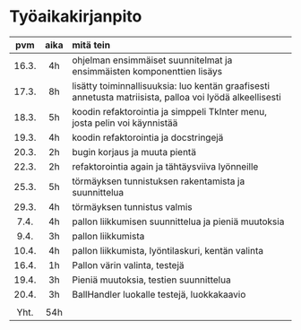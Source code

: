 # Työaikakirjanpito

|  pvm  | aika | mitä tein                                                                                                |
| :---: | :--: | :------------------------------------------------------------------------------------------------------- |
| 16.3. |  4h  | ohjelman ensimmäiset suunnitelmat ja ensimmäisten komponenttien lisäys                                   |
| 17.3. |  8h  | lisätty toiminnallisuuksia: luo kentän graafisesti annetusta matriisista, palloa voi lyödä alkeellisesti |
| 18.3. |  5h  | koodin refaktorointia ja simppeli TkInter menu, josta pelin voi käynnistää                               |
| 19.3. |  4h  | koodin refaktorointia ja docstringejä                                                                    |
| 20.3. |  2h  | bugin korjaus ja muuta pientä                                                                            |
| 22.3. |  2h  | refaktorointia again ja tähtäysviiva lyönneille                                                          |
| 25.3. |  5h  | törmäyksen tunnistuksen rakentamista ja suunnittelua                                                     |
| 29.3. |  4h  | törmäyksen tunnistus valmis                                                                              |
| 7.4.  |  4h  | pallon liikkumisen suunnittelua ja pieniä muutoksia                                                      |
| 9.4.  |  3h  | pallon liikkumista                                                                                       |
| 10.4. |  4h  | pallon liikkumista, lyöntilaskuri, kentän valinta                                                        |
| 16.4. |  1h  | Pallon värin valinta, testejä                                                                            |
| 19.4. |  3h  | Pieniä muutoksia, testien suunnittelua                                                                   |
| 20.4. |  3h  | BallHandler luokalle testejä, luokkakaavio                                                               |
|       |      |                                                                                                          |
| Yht.  | 54h  |                                                                                                          |
